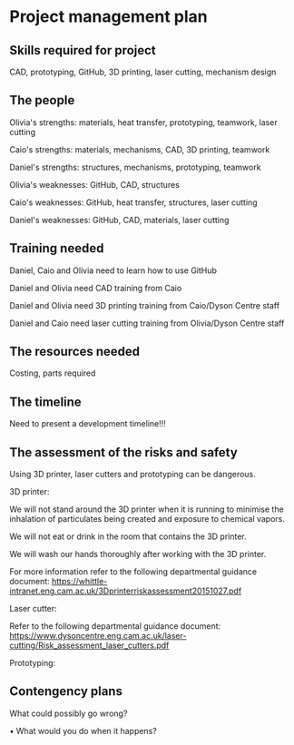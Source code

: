 # Project management plan

## Skills required for project

CAD, prototyping, GitHub, 3D printing, laser cutting, mechanism design


## The people


Olivia's strengths: materials, heat transfer, prototyping, teamwork, laser cutting

Caio's strengths: materials, mechanisms, CAD, 3D printing, teamwork

Daniel's strengths: structures, mechanisms, prototyping, teamwork


Olivia's weaknesses: GitHub, CAD, structures

Caio's weaknesses: GitHub, heat transfer, structures, laser cutting

Daniel's weaknesses: GitHub, CAD, materials, laser cutting

## Training needed

Daniel, Caio and Olivia need to learn how to use GitHub

Daniel and Olivia need CAD training from Caio

Daniel and Olivia need 3D printing training from Caio/Dyson Centre staff

Daniel and Caio need laser cutting training from Olivia/Dyson Centre staff


## The resources needed


Costing, parts required


## The timeline

Need to present a development timeline!!!



## The assessment of the risks and safety

Using 3D printer, laser cutters and prototyping can be dangerous.



3D printer:

We will not stand around the 3D printer when it is running to minimise the inhalation of particulates being created and exposure to chemical vapors.

We will not eat or drink in the room that contains the 3D printer.

We will wash our hands thoroughly after working with the 3D printer.

For more information refer to the following departmental guidance document: https://whittle-intranet.eng.cam.ac.uk/3Dprinterriskassessment20151027.pdf


Laser cutter:

Refer to the following departmental guidance document: https://www.dysoncentre.eng.cam.ac.uk/laser-cutting/Risk_assessment_laser_cutters.pdf

Prototyping:



## Contengency plans

What could possibly go wrong?


• What would you do when it happens?
